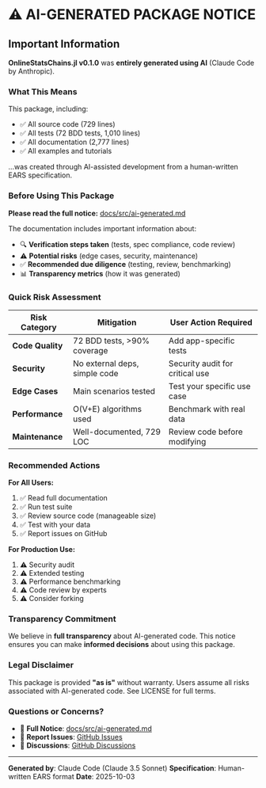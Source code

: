 # ⚠️ AI-GENERATED PACKAGE NOTICE

## Important Information

**OnlineStatsChains.jl v0.1.0** was **entirely generated using AI** (Claude Code by Anthropic).

### What This Means

This package, including:
- ✅ All source code (729 lines)
- ✅ All tests (72 BDD tests, 1,010 lines)
- ✅ All documentation (2,777 lines)
- ✅ All examples and tutorials

...was created through AI-assisted development from a human-written EARS specification.

### Before Using This Package

**Please read the full notice:** [docs/src/ai-generated.md](docs/src/ai-generated.md)

The documentation includes important information about:

- 🔍 **Verification steps taken** (tests, spec compliance, code review)
- ⚠️ **Potential risks** (edge cases, security, maintenance)
- ✅ **Recommended due diligence** (testing, review, benchmarking)
- 📊 **Transparency metrics** (how it was generated)

### Quick Risk Assessment

| Risk Category | Mitigation | User Action Required |
|---------------|------------|----------------------|
| **Code Quality** | 72 BDD tests, >90% coverage | Add app-specific tests |
| **Security** | No external deps, simple code | Security audit for critical use |
| **Edge Cases** | Main scenarios tested | Test your specific use case |
| **Performance** | O(V+E) algorithms used | Benchmark with real data |
| **Maintenance** | Well-documented, 729 LOC | Review code before modifying |

### Recommended Actions

**For All Users:**
1. ✅ Read full documentation
2. ✅ Run test suite
3. ✅ Review source code (manageable size)
4. ✅ Test with your data
5. ✅ Report issues on GitHub

**For Production Use:**
1. ⚠️ Security audit
2. ⚠️ Extended testing
3. ⚠️ Performance benchmarking
4. ⚠️ Code review by experts
5. ⚠️ Consider forking

### Transparency Commitment

We believe in **full transparency** about AI-generated code. This notice ensures you can make **informed decisions** about using this package.

### Legal Disclaimer

This package is provided **"as is"** without warranty. Users assume all risks associated with AI-generated code. See LICENSE for full terms.

### Questions or Concerns?

- 📖 **Full Notice**: [docs/src/ai-generated.md](docs/src/ai-generated.md)
- 🐛 **Report Issues**: [GitHub Issues](https://github.com/femtotrader/OnlineStatsChains.jl/issues)
- 💬 **Discussions**: [GitHub Discussions](https://github.com/femtotrader/OnlineStatsChains.jl/discussions)

---

**Generated by**: Claude Code (Claude 3.5 Sonnet)
**Specification**: Human-written EARS format
**Date**: 2025-10-03
